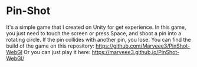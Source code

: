 # Pin-Shot
It's a simple game that I created on Unity for get experience. 
In this game, you just need to touch the screen or press Space, and shoot a pin into a rotating circle. 
If the pin collides with another pin, you lose.
You can find the build of the game on this repository: https://github.com/Marveee3/PinShot-WebGl
Or you can just play it here: https://marveee3.github.io/PinShot-WebGl/
